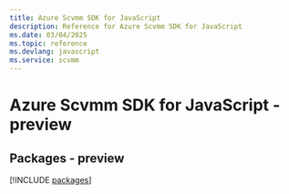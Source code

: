 ```yaml
---
title: Azure Scvmm SDK for JavaScript
description: Reference for Azure Scvmm SDK for JavaScript
ms.date: 03/04/2025
ms.topic: reference
ms.devlang: javascript
ms.service: scvmm
---
```

# Azure Scvmm SDK for JavaScript - preview
## Packages - preview
[!INCLUDE [packages](scvmm-index.md)]